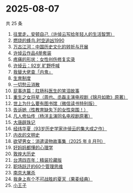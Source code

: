 # 2025-08-07

共 25 条

<!-- BEGIN WEREAD -->
<!-- 最后更新时间 2025-08-07 03:25:51 +0800 -->
1. [往里走，安顿自己（许倬云写给年轻人的生活智慧）](https://weread.qq.com/web/bookDetail/80032d40813ab71b8g012ac6)
1. [燃烧的蜂鸟.时空追凶1990](https://weread.qq.com/web/bookDetail/80132030813aba32fg018dd6)
1. [万古江河：中国历史文化的转折与开展](https://weread.qq.com/web/bookDetail/bad3259071918743bad1ec8)
1. [许倬云作品4册套装](https://weread.qq.com/web/bookDetail/4563255072025746456f567)
1. [疼痛的形状：女性创伤修复实录](https://weread.qq.com/web/bookDetail/17c32790813aba136g0195b7)
1. [许倬云：92岁 旷野呼喊](https://weread.qq.com/web/bookDetail/9f632630813ab9d6ag011c10)
1. [我替大佬查「内鬼」](https://weread.qq.com/web/bookDetail/9f832df0813aba2fcg0127d9)
1. [生育制度](https://weread.qq.com/web/bookDetail/f9132af07165a293f91a6ec)
1. [一切愁云消散](https://weread.qq.com/web/bookDetail/d9232980813aba15cg019ab1)
1. [屁事连篇：肛肠科医生的笑泪故事](https://weread.qq.com/web/bookDetail/b5832020813ab9ef6g013388)
1. [重生之女将星（周也、丞磊主演电视剧《锦月如歌》原著）](https://weread.qq.com/web/bookDetail/4a7325e0717e768a4a72aef)
1. [世上为什么要有图书馆（微信读书特别版）](https://weread.qq.com/web/bookDetail/8df32450813aba2fcg014514)
1. [告诉她（性教育缺失下的女性突围！）](https://weread.qq.com/web/bookDetail/06d32100813aba2bdg0169dd)
1. [凡人修仙传（杨洋主演同名电视剧原著）](https://weread.qq.com/web/bookDetail/f8932040571886f89dbe6b5)
1. [大唐辟珠记](https://weread.qq.com/web/bookDetail/1d3328e0813aba2a8g01648a)
1. [经纬华夏（93岁历史学家许倬云的集大成之作）](https://weread.qq.com/web/bookDetail/45f321a0813ab824eg012b04)
1. [内衣的文明史](https://weread.qq.com/web/bookDetail/aed324f0813aba331g01467a)
1. [欲望男女：消遣读物故事集（2025 年 8 月刊）](https://weread.qq.com/web/bookDetail/a81322d0813aba32ag0106d8)
1. [好妈妈都懂的心理学](https://weread.qq.com/web/bookDetail/c2a32230719523d9c2a1d91)
1. [敦煌大历史](https://weread.qq.com/web/bookDetail/c4832a70813ab76a1g0188fb)
1. [台湾四百年：精装珍藏版](https://weread.qq.com/web/bookDetail/cf8329c0813ab93e4g011ade)
1. [职场跃迁的60个管理思维](https://weread.qq.com/web/bookDetail/3b932670813aba305g014ddf)
1. [南京大屠杀](https://weread.qq.com/web/bookDetail/ed4325105af547ed45154e5)
1. [我身上有个不可战胜的夏天（果麦经典）](https://weread.qq.com/web/bookDetail/160321a0813aba1dfg0109cf)
1. [小王子](https://weread.qq.com/web/bookDetail/98632130813aba022g012207)
<!-- END WEREAD -->